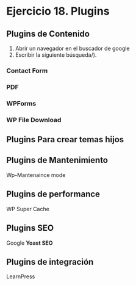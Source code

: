 # Ejercicio 18.  Plugins

## Plugins de Contenido
1. Abrir un navegador en el buscador de google
2. Escribir la siguiente búsqueda/).

### Contact Form 

### PDF

### **WPForms**

### **WP File Download**

## Plugins Para crear temas hijos


## Plugins de Mantenimiento

Wp-Mantenaince mode

## Plugins de performance
WP Super Cache

## Plugins SEO
Google
**Yoast SEO**

##  Plugins de integración
 LearnPress
<!--stackedit_data:
eyJoaXN0b3J5IjpbLTUxNTg5MTg2XX0=
-->
